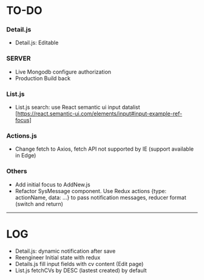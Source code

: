 TO-DO
======



### Detail.js


- Detail.js: Editable


### SERVER

- Live Mongodb configure authorization
- Production Build back

### List.js

- List.js search: use React semantic ui input datalist [https://react.semantic-ui.com/elements/input#input-example-ref-focus]


### Actions.js

- Change fetch to Axios, fetch API not supported by IE (support available in Edge)

### Others

- Add initial focus to AddNew.js 
- Refactor SysMessage component. Use Redux actions {type: actionName, data: ...} to pass notification messages, reducer format (switch and return)

***

LOG
======
- Detail.js: dynamic notification after save
- Reengineer Initial state with redux
- Details.js fill input fields with cv content (Edit page)
- List.js fetchCVs by DESC (lastest created) by default